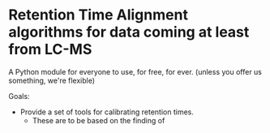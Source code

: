 # Retention Time Alignment algorithms for data coming at least from LC-MS

A Python module for everyone to use, for free, for ever.
(unless you offer us something, we're flexible)

Goals:

* Provide a set of tools for calibrating retention times.
	* These are to be based on the finding of 





